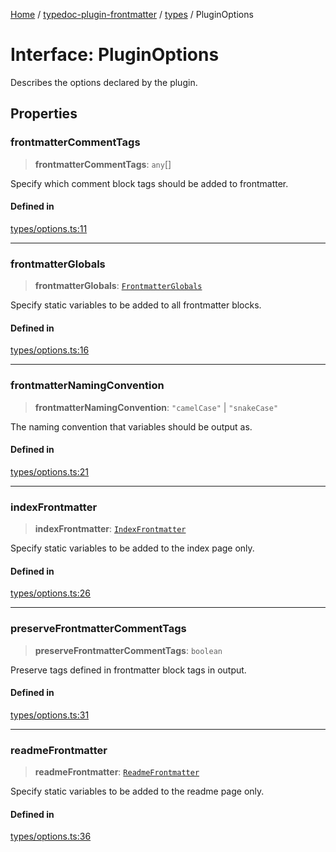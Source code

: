 [Home](../../../README.md) / [typedoc-plugin-frontmatter](../../README.md) / [types](../README.md) / PluginOptions

# Interface: PluginOptions

Describes the options declared by the plugin.

## Properties

### frontmatterCommentTags

> **frontmatterCommentTags**: `any`\[]

Specify which comment block tags should be added to frontmatter.

#### Defined in

[types/options.ts:11](https://github.com/typedoc2md/typedoc-plugin-markdown/blob/main/packages/typedoc-plugin-frontmatter/src/types/options.ts#L11)

***

### frontmatterGlobals

> **frontmatterGlobals**: [`FrontmatterGlobals`](FrontmatterGlobals.md)

Specify static variables to be added to all frontmatter blocks.

#### Defined in

[types/options.ts:16](https://github.com/typedoc2md/typedoc-plugin-markdown/blob/main/packages/typedoc-plugin-frontmatter/src/types/options.ts#L16)

***

### frontmatterNamingConvention

> **frontmatterNamingConvention**: `"camelCase"` | `"snakeCase"`

The naming convention that variables should be output as.

#### Defined in

[types/options.ts:21](https://github.com/typedoc2md/typedoc-plugin-markdown/blob/main/packages/typedoc-plugin-frontmatter/src/types/options.ts#L21)

***

### indexFrontmatter

> **indexFrontmatter**: [`IndexFrontmatter`](IndexFrontmatter.md)

Specify static variables to be added to the index page only.

#### Defined in

[types/options.ts:26](https://github.com/typedoc2md/typedoc-plugin-markdown/blob/main/packages/typedoc-plugin-frontmatter/src/types/options.ts#L26)

***

### preserveFrontmatterCommentTags

> **preserveFrontmatterCommentTags**: `boolean`

Preserve tags defined in frontmatter block tags in output.

#### Defined in

[types/options.ts:31](https://github.com/typedoc2md/typedoc-plugin-markdown/blob/main/packages/typedoc-plugin-frontmatter/src/types/options.ts#L31)

***

### readmeFrontmatter

> **readmeFrontmatter**: [`ReadmeFrontmatter`](ReadmeFrontmatter.md)

Specify static variables to be added to the readme page only.

#### Defined in

[types/options.ts:36](https://github.com/typedoc2md/typedoc-plugin-markdown/blob/main/packages/typedoc-plugin-frontmatter/src/types/options.ts#L36)
